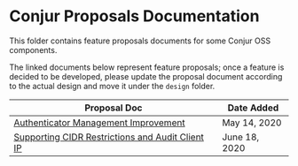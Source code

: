 # Conjur Proposals Documentation

This folder contains feature proposals documents for some Conjur OSS components.

The linked documents below represent feature proposals; once a feature is decided to be developed, please update the proposal document according to the actual design and move it under the `design` folder.

|Proposal Doc|Date Added|
--- | ---
|[Authenticator Management Improvement](authenticator_management_improvement.md)|May 14, 2020|
|[Supporting CIDR Restrictions and Audit Client IP](./proxy-support/proxy-support.md)|June 18, 2020|